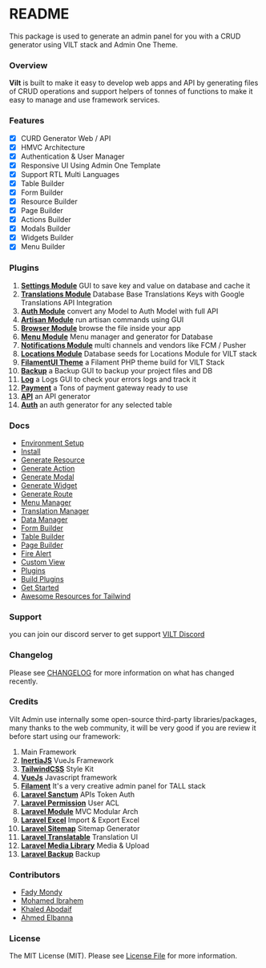 # README

This package is used to generate an admin panel for you with a CRUD generator using VILT stack and Admin One Theme.

### Overview

**Vilt** is built to make it easy to develop web apps and API by generating files of CRUD operations and support helpers of tonnes of functions to make it easy to manage and use framework services.

### Features

* [x] CURD Generator Web / API
* [x] HMVC Architecture
* [x] Authentication & User Manager
* [x] Responsive UI Using Admin One Template
* [x] Support RTL Multi Languages
* [x] Table Builder
* [x] Form Builder
* [x] Resource Builder
* [x] Page Builder
* [x] Actions Builder
* [x] Modals Builder
* [x] Widgets Builder
* [x] Menu Builder

### Plugins

1. [**Settings Module**](https://github.com/queents/settings-module) GUI to save key and value on database and cache it
2. [**Translations Module**](https://github.com/queents/translations-module) Database Base Translations Keys with Google Translations API Integration
3. [**Auth Module**](https://github.com/queents/auth-module) convert any Model to Auth Model with full API
4. [**Artisan Module**](https://github.com/queents/artisan-module) run artisan commands using GUI
5. [**Browser Module**](https://github.com/queents/browser-module) browse the file inside your app
6. [**Menu Module**](https://github.com/queents/menus-module) Menu manager and generator for Database
7. [**Notifications Module**](https://github.com/queents/notifications-module) multi channels and vendors like FCM / Pusher
8. [**Locations Module**](https://github.com/queents/locations-module) Database seeds for Locations Module for VILT stack
9. [**FilamentUI Theme**](https://github.com/3x1io/filamentUI-module) a Filament PHP theme build for VILT Stack
10. [**Backup**](https://github.com/3x1io/backup-module) a Backup GUI to backup your project files and DB
11. [**Log**](https://github.com/3x1io/log-module) a Logs GUI to check your errors logs and track it
12. [**Payment**](https://github.com/queents/payment-module) a Tons of payment gateway ready to use
13. [**API**](https://github.com/queents/api-module) an API generator
14. [**Auth**](https://github.com/queents/auth-module) an auth generator for any selected table

### Docs

* [Environment Setup](https://github.com/queents/vilt/wiki/Environment-Setup)
* [Install](https://github.com/queents/vilt/wiki/Install)
* [Generate Resource](https://github.com/queents/vilt/wiki/Generate-Resource)
* [Generate Action](https://github.com/queents/vilt/wiki/Generate-Actions)
* [Generate Modal](https://github.com/queents/vilt/wiki/Generate-Modal)
* [Generate Widget](https://github.com/queents/vilt/wiki/Generate-Widget)
* [Generate Route](https://github.com/queents/vilt/wiki/Generate-Route)
* [Menu Manager](https://github.com/queents/vilt/wiki/Menu-Manager)
* [Translation Manager](https://github.com/queents/vilt/wiki/Translation-Manager)
* [Data Manager](https://github.com/queents/vilt/wiki/Data-Manager)
* [Form Builder](https://github.com/queents/vilt/wiki/Form-Builder)
* [Table Builder](https://github.com/queents/vilt/wiki/Table-Builder)
* [Page Builder](https://github.com/queents/vilt/wiki/Page-Builder)
* [Fire Alert](https://github.com/queents/vilt/wiki/Fire-Alert)
* [Custom View](https://github.com/queents/vilt/wiki/Custom-View)
* [Plugins](https://github.com/queents/vilt/wiki/Plugins)
* [Build Plugins](https://github.com/queents/vilt/wiki/Build-Plugins)
* [Get Started](https://github.com/queents/vilt/wiki/Get-Started)
* [Awesome Resources for Tailwind](https://github.com/queents/vilt/wiki/Awesome-Resources-for-Tailwind)

### Support

you can join our discord server to get support [VILT Discord](https://discord.gg/HUNYbgKDdx)

### Changelog

Please see [CHANGELOG](./) for more information on what has changed recently.

### Credits

Vilt Admin use internally some open-source third-party libraries/packages, many thanks to the web community, it will be very good if you are review it before start using our framework:

1. Main Framework
2. [**InertiaJS**](https://inertiajs.com/) VueJs Framework
3. [**TailwindCSS**](https://tailwindcss.com/) Style Kit
4. [**VueJs**](https://vuejs.org/) Javascript framework
5. [**Filament**](https://filamentphp.com/) It's a very creative admin panel for TALL stack
6. [**Laravel Sanctum**](https://laravel.com/docs/8.x/sanctum) APIs Token Auth
7. [**Laravel Permission**](https://spatie.be/docs/laravel-permission/v4/introduction) User ACL
8. [**Laravel Module**](https://nwidart.com/laravel-modules/v6/introduction) MVC Modular Arch
9. [**Laravel Excel**](https://laravel-excel.com/) Import & Export Excel
10. [**Laravel Sitemap**](https://github.com/spatie/laravel-sitemap) Sitemap Generator
11. [**Laravel Translatable**](https://github.com/spatie/laravel-translatable) Translation UI
12. [**Laravel Media Library**](https://github.com/spatie/laravel-medialibrary) Media & Upload
13. [**Laravel Backup**](https://github.com/spatie/laravel-backup) Backup

### Contributors

* [Fady Mondy](https://github.com/3x1io)
* [Mohamed Ibrahem](https://github.com/marious)
* [Khaled Abodaif](https://github.com/khaledAbodaif)
* [Ahmed Elbanna](https://github.com/Ahmed-Elbanna-Git)

### License

The MIT License (MIT). Please see [License File](LICENSE.md) for more information.
